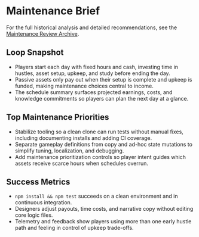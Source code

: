 # Maintenance Brief

For the full historical analysis and detailed recommendations, see the [Maintenance Review Archive](archive/maintenance-review.md).

## Loop Snapshot
- Players start each day with fixed hours and cash, investing time in hustles, asset setup, upkeep, and study before ending the day.
- Passive assets only pay out when their setup is complete and upkeep is funded, making maintenance choices central to income.
- The schedule summary surfaces projected earnings, costs, and knowledge commitments so players can plan the next day at a glance.

## Top Maintenance Priorities
- Stabilize tooling so a clean clone can run tests without manual fixes, including documenting installs and adding CI coverage.
- Separate gameplay definitions from copy and ad-hoc state mutations to simplify tuning, localization, and debugging.
- Add maintenance prioritization controls so player intent guides which assets receive scarce hours when schedules overrun.

## Success Metrics
- `npm install && npm test` succeeds on a clean environment and in continuous integration.
- Designers adjust payouts, time costs, and narrative copy without editing core logic files.
- Telemetry and feedback show players using more than one early hustle path and feeling in control of upkeep trade-offs.
